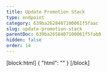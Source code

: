 ```yaml
---
title: Update Promotion Stack
type: endpoint
category: 639ba2628407100061f5faac
slug: update-promotion-stack
parentDoc: 639ba2658407100061f5fab0
hidden: false
order: 14
---
```

[block:html]
{
  "html": "<style>\n.LanguagePicker-divider { \n  display: none; }\n</style>"
}
[/block]